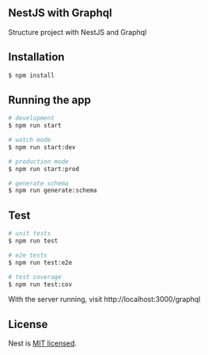 ## NestJS with Graphql

Structure project with NestJS and Graphql

## Installation

```bash
$ npm install
```

## Running the app

```bash
# development
$ npm run start

# watch mode
$ npm run start:dev

# production mode
$ npm run start:prod

# generate schema
$ npm run generate:schema
```

## Test

```bash
# unit tests
$ npm run test

# e2e tests
$ npm run test:e2e

# test coverage
$ npm run test:cov
```

With the server running, visit http://localhost:3000/graphql

## License

Nest is [MIT licensed](LICENSE).
